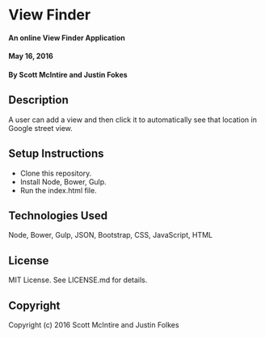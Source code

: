 # View Finder

#### An online View Finder Application
#### May 16, 2016

#### By Scott McIntire and Justin Fokes

## Description

A user can add a view and then click it to automatically see that location in Google street view.

## Setup Instructions

* Clone this repository.
* Install Node, Bower, Gulp.
* Run the index.html file.

## Technologies Used

Node, Bower, Gulp, JSON, Bootstrap, CSS, JavaScript, HTML

## License

MIT License. See LICENSE.md for details.

## Copyright

Copyright (c) 2016 Scott McIntire and Justin Folkes
